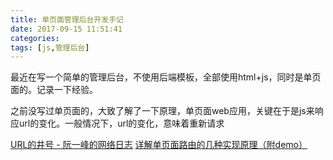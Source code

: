 ```yaml
---
title: 单页面管理后台开发手记
date: 2017-09-15 11:51:41
categories:
tags: [js,管理后台]
---
```


最近在写一个简单的管理后台，不使用后端模板，全部使用html+js，同时是单页面的。记录一下经验。

之前没写过单页面的，大致了解了一下原理，单页面web应用，关键在于是js来响应url的变化。一般情况下，url的变化，意味着重新请求

[URL的井号 - 阮一峰的网络日志](http://www.ruanyifeng.com/blog/2011/03/url_hash.html)
[详解单页面路由的几种实现原理（附demo）](http://www.mamicode.com/info-detail-1685806.html)